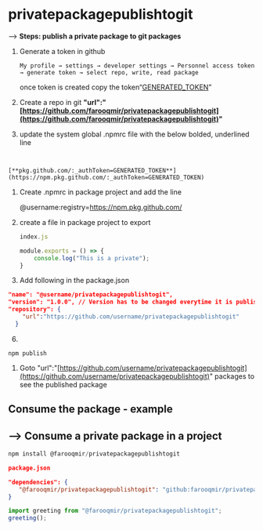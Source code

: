 # privatepackagepublishtogit


—> **Steps:  publish a private package to git packages**

1. Generate a token in github

       My profile → settings → developer settings → Personnel access token → generate token → select repo, write, read package

      once token is created copy the token“[GENERATED_TOKEN](https://npm.pkg.github.com/:_authToken=GENERATED_TOKEN)”

1. Create a repo in git **"url":"[https://github.com/farooqmir/privatepackagepublishtogit](https://github.com/farooqmir/privatepackagepublishtogit)"**
2. update the system global .npmrc file with the below bolded, underlined line

```
 

[**pkg.github.com/:_authToken=GENERATED_TOKEN**](https://npm.pkg.github.com/:_authToken=GENERATED_TOKEN)
```

1. Create .npmrc in package project and add the line

      @username:registry=https://npm.pkg.github.com/

1. create a file in package project to export 
    
    ```js
    index.js
    
    module.exports = () => {
        console.log("This is a private");
    }
    ```
    
2. Add following in the package.json

```json
"name": "@username/privatepackagepublishtogit",
"version": "1.0.0", // Version has to be changed everytime it is published
"repository": {
    "url":"https://github.com/username/privatepackagepublishtogit"
  }
```

6.

```
npm publish
```

1. Goto "url":"[https://github.com/username/privatepackagepublishtogit](https://github.com/username/privatepackagepublishtogit)" packages to see the published package





## Consume the package - example

## —> Consume a private package in a project

```js
npm install @farooqmir/privatepackagepublishtogit
```

```json
package.json

"dependencies": {
   "@farooqmir/privatepackagepublishtogit": "github:farooqmir/privatepackagepublishtogit",
}
```

```js
import greeting from "@farooqmir/privatepackagepublishtogit";
greeting();
```

